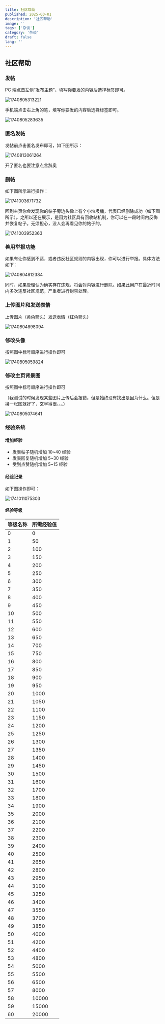 ```yaml
---
title: 社区帮助
published: 2025-03-01
description: '社区帮助'
image: ''
tags: ['杂谈']
category: '杂谈'
draft: false 
lang: ''
---
```


## 社区帮助

### 发帖

PC 端点击左侧“发布主题”，填写你要发的内容后选择标签即可。

![1740805313221](1740805313221.png)

手机端点击右上角的笔，填写你要发的内容后选择标签即可。

![1740805283635](1740805283635.png)

### 匿名发帖

发帖前点击匿名发布即可，如下图所示：

![1740813061264](1740813061264.png)

开了匿名也要注意点言辞奥

### 删帖

如下图所示进行操作：

![1741003671732](1741003671732.png)

回到主页你会发现你的帖子旁边头像上有个小垃圾桶，代表已经删除成功（如下图所示）。之所以还在展示，是因为社区具有回收站机制，你可以在一段时间内反悔并恢复帖子。无须担心，没人会再看见你的帖子的。

![1741003952363](1741003952363.png)

### 善用举报功能

如果有让你感到不适，或者违反社区规则的内容出现，你可以进行举报。具体方法如下：

![1740804812384](1740804812384.png)

同时，如果管理认为确实存在违规，将会对内容进行删除。如果此用户在最近时间内多次违反社区规范，严重者进行封禁处理。

### 上传图片和发送表情

上传图片（黄色箭头）发送表情（红色箭头）

 ![1740804898094](1740804898094.png) 

### 修改头像

按照图中标号顺序进行操作即可

![1740805059824](1740805059824.png)

### 修改主页背景图

按照图中标号顺序进行操作即可

（我测试的时候发现某些图片上传后会报错，但是始终没有找出是因为什么。但是换一张图就好了，玄学得很。。。）

![1740805074641](1740805074641.png)

### 经验系统

#### 增加经验

- 发表帖子随机增加 10~40 经验
- 发表回复随机增加 5~30 经验
- 受到点赞随机增加 5~15 经验

#### 经验记录

如下图操作即可：

![1741011075303](1741011075303.png)

#### 经验等级

| 等级名称 | 所需经验值 |
| :------- | :--------- |
| 0        | 0          |
| 1        | 50         |
| 2        | 100        |
| 3        | 150        |
| 4        | 200        |
| 5        | 250        |
| 6        | 300        |
| 7        | 350        |
| 8        | 400        |
| 9        | 450        |
| 10       | 500        |
| 11       | 550        |
| 12       | 600        |
| 13       | 650        |
| 14       | 700        |
| 15       | 750        |
| 16       | 800        |
| 17       | 850        |
| 18       | 900        |
| 19       | 950        |
| 20       | 1000       |
| 21       | 1050       |
| 22       | 1100       |
| 23       | 1150       |
| 24       | 1200       |
| 25       | 1250       |
| 26       | 1300       |
| 27       | 1350       |
| 28       | 1400       |
| 29       | 1450       |
| 30       | 1500       |
| 31       | 1600       |
| 32       | 1700       |
| 33       | 1800       |
| 34       | 1900       |
| 35       | 2000       |
| 36       | 2100       |
| 37       | 2200       |
| 38       | 2300       |
| 39       | 2400       |
| 40       | 2500       |
| 41       | 2650       |
| 42       | 2800       |
| 43       | 2950       |
| 44       | 3100       |
| 45       | 3250       |
| 46       | 3400       |
| 47       | 3550       |
| 48       | 3700       |
| 49       | 3850       |
| 50       | 4000       |
| 51       | 4200       |
| 52       | 4400       |
| 53       | 4800       |
| 54       | 5000       |
| 55       | 5500       |
| 56       | 6500       |
| 57       | 8000       |
| 58       | 10000      |
| 59       | 15000      |
| 60       | 20000      |

